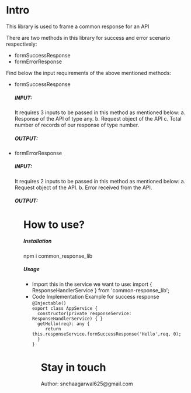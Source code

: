 <h1>Intro</h1>
<p>This library is used to frame a common response for an API</p>
<p>There are two methods in this library for success and error scenario respectively:</p>
<ul>
<li>formSuccessResponse</li>
<li>formErrorResponse</li>
</ul>
<p>Find below the input requirements of the above mentioned methods:</p>
<ul>
<li>formSuccessResponse
<div><h5>INPUT:</h5>
It requires 3 inputs to be passed in this method as mentioned below:
a. Response of the API of type any.
b. Request object of the API
c. Total number of records of our response of type number.</div>
<div><h5>OUTPUT:</h5></div>
</li>
<li>formErrorResponse
<div><h5>INPUT:</h5>
It requires 2 inputs to be passed in this method as mentioned below:
a. Request object of the API.
b. Error received from the API.<div>
<div><h5>OUTPUT:</h5></div>
</li>
<ul>
<h1>How to use?</h1>
<h5>Installation</h5>
npm i common_response_lib
<h5>Usage</h5>
<ul>
<li>Import this in the service we want to use: 
import { ResponseHandlerService } from 'common-response_lib';</li>

<li>Code Implementation Example for success response
<code>@Injectable()
export class AppService {
  constructor(private responseService: ResponseHandlerService) { }
  getHello(req): any {
     return this.responseService.formSuccessResponse('Hello',req, 0);
  }
}
</code>
</li>
<ul>
<h1>Stay in touch</h1>
<p>Author: snehaagarwal625@gmail.com</p>